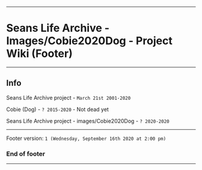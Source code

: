 
***

# Seans Life Archive - Images/Cobie2020Dog - Project Wiki (Footer)

***

## Info

Seans Life Archive project - `March 21st 2001-2020`

Cobie (Dog) - `? 2015-2020` - Not dead yet

Seans Life Archive project - images/Cobie2020Dog - `? 2020-2020`

***

Footer version: `1 (Wednesday, September 16th 2020 at 2:00 pm)`

### End of footer

***
